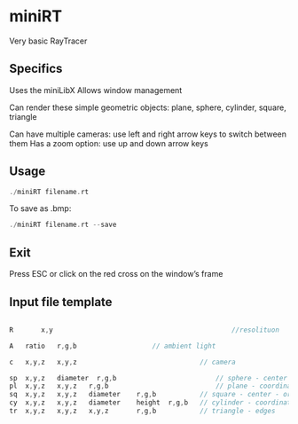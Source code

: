 # miniRT
Very basic RayTracer

## Specifics

Uses the miniLibX
Allows window management

Can render these simple geometric objects: plane, sphere, cylinder, square, triangle

Can have multiple cameras: use left and right arrow keys to switch between them
Has a zoom option: use up and down arrow keys

## Usage

```c
./miniRT filename.rt
```
To save as .bmp:

```c
./miniRT filename.rt --save
```

## Exit

Press ESC or click on the red cross on the window’s frame

## Input file template

```c

R       x,y                                             //resolituon

A	ratio	r,g,b 					// ambient light

c	x,y,z	x,y,z 		                        // camera

sp	x,y,z	diameter  r,g,b                         // sphere - center
pl	x,y,z	x,y,z	r,g,b                           // plane - coordinates - orientation vector
sq	x,y,z	x,y,z	diameter	r,g,b           // square - center - orientation vector
cy	x,y,z	x,y,z	diameter	height	r,g,b   // cylinder - coordinates - orientation vector
tr	x,y,z	x,y,z	x,y,z		r,g,b           // triangle - edges

```

